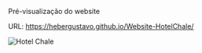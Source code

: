 Pré-visualização do website

URL: https://hebergustavo.github.io/Website-HotelChale/

![Hotel Chale](https://github.com/heberGustavo/Websites/assets/44476616/0b01db1c-823a-44c9-8e32-e4fefa3caade)
